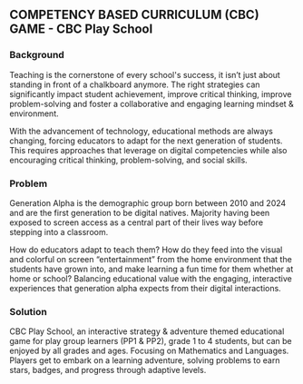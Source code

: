## COMPETENCY BASED CURRICULUM (CBC) GAME - CBC Play School

### Background
Teaching is the cornerstone of every school's success, it isn’t just about standing in front of a chalkboard anymore. The right strategies can significantly impact student achievement, improve critical thinking, improve problem-solving and foster a collaborative and engaging learning mindset & environment.

With the advancement of technology, educational methods are always changing, forcing educators to adapt for the next generation of students. This requires approaches that leverage on digital competencies while also encouraging critical thinking, problem-solving, and social skills.

### Problem
Generation Alpha is the demographic group born between 2010 and 2024 and are the first generation to be digital natives. Majority having been exposed to screen access as a central part of their lives way before stepping into a classroom.

How do educators adapt to teach them? How do they feed into the visual and colorful on screen “entertainment” from the home environment that the students have grown into, and make learning a fun time for them whether at home or school? Balancing educational value with the engaging, interactive experiences that generation alpha expects from their digital interactions.

### Solution
CBC Play School, an interactive strategy & adventure themed educational game for play group learners (PP1 & PP2), grade 1 to 4 students, but can be enjoyed by all grades and ages. Focusing on Mathematics and Languages. Players get to embark on a learning adventure, solving problems to earn stars, badges, and progress through adaptive levels.


